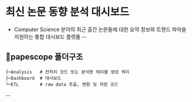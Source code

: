 # 최신 논문 동향 분석 대시보드
- Computer Science 분야의 최근 출간 논문들에 대한 요약 정보와 트렌드 파악을 지원하는 통합 대시보드 플랫폼
--
## 🌵papescope 폴더구조
```
├─Analysis   # 전처리 코드 또는 분석용 테이블 생성 쿼리
├─Dashboard  # 대시보드
└─ETL        # raw data 추출, 변환 및 저장 코드
```
--
